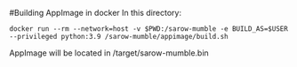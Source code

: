 #Building AppImage in docker
In this directory:

`docker run --rm --network=host -v $PWD:/sarow-mumble -e BUILD_AS=$USER --privileged python:3.9 /sarow-mumble/appimage/build.sh`

AppImage will be located in /target/sarow-mumble.bin
